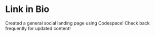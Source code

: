 # Link in Bio

Created a general social landing page using Codespace! Check back frequently for updated content!
